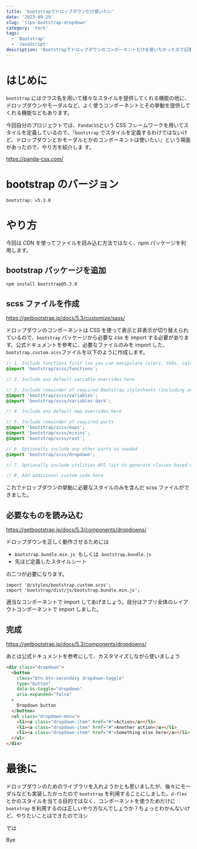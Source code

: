 ```yaml
---
title: 'bootstrapでドロップダウンだけ使いたい'
date: '2023-09-29'
slug: 'tips-bootstrap-dropdown'
category: 'tech'
tags:
  - 'Bootstrap'
  - 'JavaScript'
description: 'Bootstrapでドロップダウンのコンポーネントだけを使いたかったので記事にしました。全てのスタイルをimportせずに、ドロップダウンに必要なものだけを利用しています。ドロップダウンだけじゃなく、モーダルや他のコンポーネントでも同じだと思うのでぜひ参考にしてください。'
---
```


# はじめに

`bootstrap` にはクラス名を用いて様々なスタイルを提供してくれる機能の他に、ドロップダウンやモーダルなど、よく使うコンポーネントとその挙動を提供してくれる機能などもあります。

今回自分のプロジェクトでは、`PandaCSS`という CSS フレームワークを用いてスタイルを定義しているので、『`bootstrap` でスタイルを定義するわけではないけど、ドロップダウンとかモーダルとかのコンポーネントは使いたい』という場面があったので、やり方を紹介しま
す。

https://panda-css.com/

# bootstrap のバージョン

`bootstrap: v5.3.0`

# やり方

今回は CDN を使ってファイルを読み込む方法ではなく、npm パッケージを利用します。

## bootstrap パッケージを追加

```
npm install bootstrap@5.3.0
```

## scss ファイルを作成

https://getbootstrap.jp/docs/5.3/customize/sass/

ドロップダウンのコンポーネントは CSS を使って表示と非表示が切り替えられているので、`bootstrap` パッケージから必要な css を import する必要があります。公式ドキュメントを参考に、必要なファイルのみを import した、`bootstrap.custom.scss`ファイルを以下のように作成します。

```scss
// 1. Include functions first (so you can manipulate colors, SVGs, calc, etc)
@import 'bootstrap/scss/functions';

// 2. Include any default variable overrides here

// 3. Include remainder of required Bootstrap stylesheets (including any separate color mode stylesheets)
@import 'bootstrap/scss/variables';
@import 'bootstrap/scss/variables-dark';

// 4. Include any default map overrides here

// 5. Include remainder of required parts
@import 'bootstrap/scss/maps';
@import 'bootstrap/scss/mixins';
@import 'bootstrap/scss/root';

// 6. Optionally include any other parts as needed
@import 'bootstrap/scss/dropdown';

// 7. Optionally include utilities API last to generate classes based on the Sass map in `_utilities.scss`

// 8. Add additional custom code here
```

これでドロップダウンの挙動に必要なスタイルのみを含んだ scss ファイルができました。

## 必要なものを読み込む

https://getbootstrap.jp/docs/5.3/components/dropdowns/

ドロップダウンを正しく動作させるためには

- `bootstrap.bundle.min.js`  もしくは  `bootstrap.bundle.js`
- 先ほど定義したスタイルシート

の二つが必要になります。

```javascript:src/app/layout.tsx
import '@/styles/bootstrap.custom.scss';
import 'bootstrap/dist/js/bootstrap.bundle.min.js';
```

適当なコンポーネントで import してあげましょう。自分はアプリ全体のレイアウトコンポーネントで import しました。

## 完成

https://getbootstrap.jp/docs/5.3/components/dropdowns/

あとは公式ドキュメントを参考にして、カスタマイズしながら使いましょう

```html
<div class="dropdown">
  <button
    class="btn btn-secondary dropdown-toggle"
    type="button"
    data-bs-toggle="dropdown"
    aria-expanded="false"
  >
    Dropdown button
  </button>
  <ul class="dropdown-menu">
    <li><a class="dropdown-item" href="#">Action</a></li>
    <li><a class="dropdown-item" href="#">Another action</a></li>
    <li><a class="dropdown-item" href="#">Something else here</a></li>
  </ul>
</div>
```

# 最後に

ドロップダウンのためのライブラリを入れようかとも思いましたが、後々にモーダルなども実装したかったので `bootstrap` を利用することにしました。`d-flex` とかのスタイルを当てる目的ではなく、コンポーネントを使うためだけに `bootstrap` を利用するのは正しいやり方なんでしょうか？ちょっとわかんないけど、やりたいことはできたのでヨシ

では

Bye
